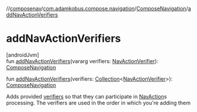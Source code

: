 //[composenav](../../../index.md)/[com.adamkobus.compose.navigation](../index.md)/[ComposeNavigation](index.md)/[addNavActionVerifiers](add-nav-action-verifiers.md)

# addNavActionVerifiers

[androidJvm]\
fun [addNavActionVerifiers](add-nav-action-verifiers.md)(vararg verifiers: [NavActionVerifier](../-nav-action-verifier/index.md)): [ComposeNavigation](index.md)

fun [addNavActionVerifiers](add-nav-action-verifiers.md)(verifiers: [Collection](https://kotlinlang.org/api/latest/jvm/stdlib/kotlin.collections/-collection/index.html)&lt;[NavActionVerifier](../-nav-action-verifier/index.md)&gt;): [ComposeNavigation](index.md)

Adds provided [verifiers](add-nav-action-verifiers.md) so that they can participate in [NavAction](../../com.adamkobus.compose.navigation.action/-nav-action/index.md)s processing. The verifiers are used in the order in which you're adding them
